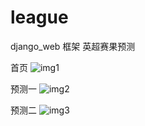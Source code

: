 # league
django_web 框架 英超赛果预测

首页
![img1](http://thumbnail0.baidupcs.com/thumbnail/47ff4192d7520e3452d23ff32d42e68e?fid=2013805471-250528-491658085002100&time=1496808000&rt=sh&sign=FDTAER-DCb740ccc5511e5e8fedcff06b081203-%2BzV4lpb6WS7qGaz1Off5QO77X0U%3D&expires=8h&chkv=0&chkbd=0&chkpc=&dp-logid=3653361104972010688&dp-callid=0&size=c710_u400&quality=100&vuk=-&ft=video)

预测一
![img2](http://thumbnail0.baidupcs.com/thumbnail/861152c9fa0091e0f893e4cf93752c20?fid=2013805471-250528-955273309435259&time=1496808000&rt=sh&sign=FDTAER-DCb740ccc5511e5e8fedcff06b081203-xzsKsYbI%2F7j%2BC1w2KjWXOkVJfBg%3D&expires=8h&chkv=0&chkbd=0&chkpc=&dp-logid=3653370370268219279&dp-callid=0&size=c710_u400&quality=100&vuk=-&ft=video)

预测二
![img3](http://thumbnail0.baidupcs.com/thumbnail/3dca5fcd4d766dc3d79dd85ed28c0302?fid=2013805471-250528-399056642839528&time=1496808000&rt=sh&sign=FDTAER-DCb740ccc5511e5e8fedcff06b081203-w1ZCHqEjy4M1TLyvOLZq8ex5DVQ%3D&expires=8h&chkv=0&chkbd=0&chkpc=&dp-logid=3653375427400800552&dp-callid=0&size=c710_u400&quality=100&vuk=-&ft=video)
